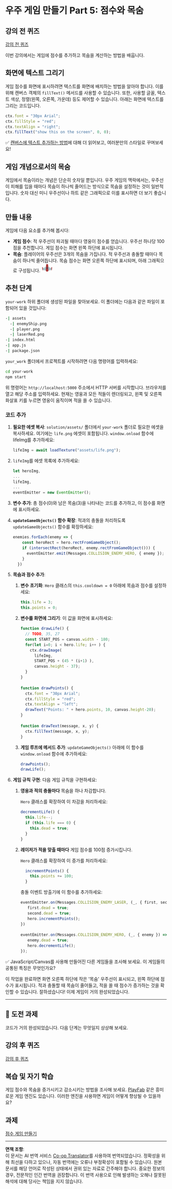 <!--
CO_OP_TRANSLATOR_METADATA:
{
  "original_hash": "adda95e02afa3fbee67b6e385b1109e1",
  "translation_date": "2025-08-29T15:38:01+00:00",
  "source_file": "6-space-game/5-keeping-score/README.md",
  "language_code": "ko"
}
-->
# 우주 게임 만들기 Part 5: 점수와 목숨

## 강의 전 퀴즈

[강의 전 퀴즈](https://ff-quizzes.netlify.app/web/quiz/37)

이번 강의에서는 게임에 점수를 추가하고 목숨을 계산하는 방법을 배웁니다.

## 화면에 텍스트 그리기

게임 점수를 화면에 표시하려면 텍스트를 화면에 배치하는 방법을 알아야 합니다. 이를 위해 캔버스 객체의 `fillText()` 메서드를 사용할 수 있습니다. 또한, 사용할 글꼴, 텍스트 색상, 정렬(왼쪽, 오른쪽, 가운데) 등도 제어할 수 있습니다. 아래는 화면에 텍스트를 그리는 코드입니다.

```javascript
ctx.font = "30px Arial";
ctx.fillStyle = "red";
ctx.textAlign = "right";
ctx.fillText("show this on the screen", 0, 0);
```

✅ [캔버스에 텍스트 추가하는 방법](https://developer.mozilla.org/docs/Web/API/Canvas_API/Tutorial/Drawing_text)에 대해 더 읽어보고, 여러분만의 스타일로 꾸며보세요!

## 게임 개념으로서의 목숨

게임에서 목숨이라는 개념은 단순히 숫자일 뿐입니다. 우주 게임의 맥락에서는, 우주선이 피해를 입을 때마다 목숨이 하나씩 줄어드는 방식으로 목숨을 설정하는 것이 일반적입니다. 숫자 대신 미니 우주선이나 하트 같은 그래픽으로 이를 표시하면 더 보기 좋습니다.

## 만들 내용

게임에 다음 요소를 추가해 봅시다:

- **게임 점수**: 적 우주선이 파괴될 때마다 영웅이 점수를 얻습니다. 우주선 하나당 100점을 추천합니다. 게임 점수는 화면 왼쪽 하단에 표시됩니다.
- **목숨**: 플레이어의 우주선은 3개의 목숨을 가집니다. 적 우주선과 충돌할 때마다 목숨이 하나씩 줄어듭니다. 목숨 점수는 화면 오른쪽 하단에 표시되며, 아래 그래픽으로 구성됩니다. ![life image](../../../../translated_images/life.6fb9f50d53ee0413cd91aa411f7c296e10a1a6de5c4a4197c718b49bf7d63ebf.ko.png)

## 추천 단계

`your-work` 하위 폴더에 생성된 파일을 찾아보세요. 이 폴더에는 다음과 같은 파일이 포함되어 있을 것입니다:

```bash
-| assets
  -| enemyShip.png
  -| player.png
  -| laserRed.png
-| index.html
-| app.js
-| package.json
```

`your_work` 폴더에서 프로젝트를 시작하려면 다음 명령어를 입력하세요:

```bash
cd your-work
npm start
```

위 명령어는 `http://localhost:5000` 주소에서 HTTP 서버를 시작합니다. 브라우저를 열고 해당 주소를 입력하세요. 현재는 영웅과 모든 적들이 렌더링되고, 왼쪽 및 오른쪽 화살표 키를 누르면 영웅이 움직이며 적을 쏠 수 있습니다.

### 코드 추가

1. **필요한 에셋 복사**: `solution/assets/` 폴더에서 `your-work` 폴더로 필요한 에셋을 복사하세요. 여기에는 `life.png` 에셋이 포함됩니다. `window.onload` 함수에 lifeImg를 추가하세요:

    ```javascript
    lifeImg = await loadTexture("assets/life.png");
    ```

1. `lifeImg`를 에셋 목록에 추가하세요:

    ```javascript
    let heroImg,
    ...
    lifeImg,
    ...
    eventEmitter = new EventEmitter();
    ```
  
2. **변수 추가**: 총 점수(0)와 남은 목숨(3)을 나타내는 코드를 추가하고, 이 점수를 화면에 표시하세요.

3. **`updateGameObjects()` 함수 확장**: 적과의 충돌을 처리하도록 `updateGameObjects()` 함수를 확장하세요:

    ```javascript
    enemies.forEach(enemy => {
        const heroRect = hero.rectFromGameObject();
        if (intersectRect(heroRect, enemy.rectFromGameObject())) {
          eventEmitter.emit(Messages.COLLISION_ENEMY_HERO, { enemy });
        }
      })
    ```

4. **목숨과 점수 추가**:
   1. **변수 초기화**: `Hero` 클래스의 `this.cooldown = 0` 아래에 목숨과 점수를 설정하세요:

        ```javascript
        this.life = 3;
        this.points = 0;
        ```

   1. **변수를 화면에 그리기**: 이 값을 화면에 표시하세요:

        ```javascript
        function drawLife() {
          // TODO, 35, 27
          const START_POS = canvas.width - 180;
          for(let i=0; i < hero.life; i++ ) {
            ctx.drawImage(
              lifeImg, 
              START_POS + (45 * (i+1) ), 
              canvas.height - 37);
          }
        }
        
        function drawPoints() {
          ctx.font = "30px Arial";
          ctx.fillStyle = "red";
          ctx.textAlign = "left";
          drawText("Points: " + hero.points, 10, canvas.height-20);
        }
        
        function drawText(message, x, y) {
          ctx.fillText(message, x, y);
        }

        ```

   1. **게임 루프에 메서드 추가**: `updateGameObjects()` 아래에 이 함수를 `window.onload` 함수에 추가하세요:

        ```javascript
        drawPoints();
        drawLife();
        ```

1. **게임 규칙 구현**: 다음 게임 규칙을 구현하세요:

   1. **영웅과 적의 충돌마다** 목숨을 하나 차감합니다.
   
      `Hero` 클래스를 확장하여 이 차감을 처리하세요:

        ```javascript
        decrementLife() {
          this.life--;
          if (this.life === 0) {
            this.dead = true;
          }
        }
        ```

   2. **레이저가 적을 맞출 때마다** 게임 점수를 100점 증가시킵니다.

      `Hero` 클래스를 확장하여 이 증가를 처리하세요:
    
        ```javascript
          incrementPoints() {
            this.points += 100;
          }
        ```

        충돌 이벤트 방출기에 이 함수를 추가하세요:

        ```javascript
        eventEmitter.on(Messages.COLLISION_ENEMY_LASER, (_, { first, second }) => {
           first.dead = true;
           second.dead = true;
           hero.incrementPoints();
        })

        eventEmitter.on(Messages.COLLISION_ENEMY_HERO, (_, { enemy }) => {
           enemy.dead = true;
           hero.decrementLife();
        });
        ```

✅ JavaScript/Canvas를 사용해 만들어진 다른 게임들을 조사해 보세요. 이 게임들의 공통된 특징은 무엇인가요?

이 작업을 완료하면 화면 오른쪽 하단에 작은 '목숨' 우주선이 표시되고, 왼쪽 하단에 점수가 표시됩니다. 적과 충돌할 때 목숨이 줄어들고, 적을 쏠 때 점수가 증가하는 것을 확인할 수 있습니다. 잘하셨습니다! 이제 게임이 거의 완성되었습니다.

---

## 🚀 도전 과제

코드가 거의 완성되었습니다. 다음 단계는 무엇일지 상상해 보세요.

## 강의 후 퀴즈

[강의 후 퀴즈](https://ff-quizzes.netlify.app/web/quiz/38)

## 복습 및 자기 학습

게임 점수와 목숨을 증가시키고 감소시키는 방법을 조사해 보세요. [PlayFab](https://playfab.com) 같은 흥미로운 게임 엔진도 있습니다. 이러한 엔진을 사용하면 게임이 어떻게 향상될 수 있을까요?

## 과제

[점수 게임 만들기](assignment.md)

---

**면책 조항**:  
이 문서는 AI 번역 서비스 [Co-op Translator](https://github.com/Azure/co-op-translator)를 사용하여 번역되었습니다. 정확성을 위해 최선을 다하고 있으나, 자동 번역에는 오류나 부정확성이 포함될 수 있습니다. 원본 문서를 해당 언어로 작성된 상태에서 권위 있는 자료로 간주해야 합니다. 중요한 정보의 경우, 전문적인 인간 번역을 권장합니다. 이 번역 사용으로 인해 발생하는 오해나 잘못된 해석에 대해 당사는 책임을 지지 않습니다.  